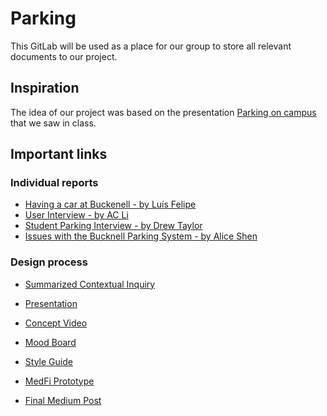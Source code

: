 # Parking

This GitLab will be used as a place for our group to store all relevant documents to our project.

## Inspiration
The idea of our project was based on the presentation [Parking on campus](https://medium.com/@kjs026/parking-on-campus-a-frustrating-time-consuming-issue-259ae8160b6#.cl5gaysto) that we saw in class.

## Important links
### Individual reports
- [Having a car at Buckenell - by Luís Felipe](https://medium.com/@lftomazini/having-a-car-at-bucknell-cda27283f89e#.ktd74vqhi)
- [User Interview - by AC Li](https://medium.com/@yl015/user-interview-a1b995bb6d76#.ci5je4ih2)
- [Student Parking Interview - by Drew Taylor](https://medium.com/@awt003/student-parking-interview-9dd119de017f#.kjy0z7mwv)
- [Issues with the Bucknell Parking System - by Alice Shen](https://medium.com/@ms092/issues-with-the-bucknell-parking-system-d9cc90a4c112#.gmhgks4ft)

### Design process
- [Summarized Contextual Inquiry](https://medium.com/@lftomazini/summarized-contextual-inquiry-3cdb97074762#.wyfq5znn2)

- [Presentation](https://docs.google.com/presentation/d/1ZJ8ccp5NuXjkQ947w_EufowgroZeyF-QD98HlZa965A/edit?usp=sharing)

- [Concept Video](https://www.youtube.com/watch?v=tlSBLZjG_BA)

- [Mood Board](https://niice.co/m/488b71981237f1c00e5b3afbe54ac297)

- [Style Guide](https://app.frontify.com/d/z5FawCZgY1AW/park-me-style-guide)

- [MedFi Prototype](https://www.justinmind.com/usernote/tests/19570480/19570996/19600595/index.html#/screens/5b15f10f-d751-4b05-9ba0-38ba9c67abb2)

- [Final Medium Post](https://medium.com/@lftomazini/parkme-e784bc2d30b1#.z6c344n27)